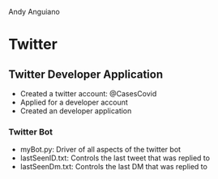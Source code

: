 Andy Anguiano

# Twitter #

## Twitter Developer Application ##
* Created a twitter account: @CasesCovid
* Applied for a developer account
* Created an developer application

### Twitter Bot ###
* myBot.py: Driver of all aspects of the twitter bot
* lastSeenID.txt: Controls the last tweet that was replied to
* lastSeenDm.txt: Controls the last DM that was replied to

